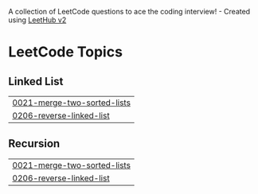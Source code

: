 A collection of LeetCode questions to ace the coding interview! - Created using [LeetHub v2](https://github.com/arunbhardwaj/LeetHub-2.0)
<!---LeetCode Topics Start-->
# LeetCode Topics
## Linked List
|  |
| ------- |
| [0021-merge-two-sorted-lists](https://github.com/Sharli-251104/LeetHub_V2/tree/master/0021-merge-two-sorted-lists) |
| [0206-reverse-linked-list](https://github.com/Sharli-251104/LeetHub_V2/tree/master/0206-reverse-linked-list) |
## Recursion
|  |
| ------- |
| [0021-merge-two-sorted-lists](https://github.com/Sharli-251104/LeetHub_V2/tree/master/0021-merge-two-sorted-lists) |
| [0206-reverse-linked-list](https://github.com/Sharli-251104/LeetHub_V2/tree/master/0206-reverse-linked-list) |
<!---LeetCode Topics End-->